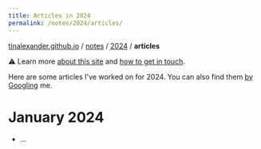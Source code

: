 ```yaml
---
title: Articles in 2024
permalink: /notes/2024/articles/
---
```


[tinalexander.github.io](https://tinalexander.github.io/) / [notes](https://tinalexander.github.io/notes/) / [2024](https://tinalexander.github.io/notes/2024/) / **articles**

:warning: Learn more [about this site](https://tinalexander.github.io/notes/) and [how to get in touch](https://github.com/tinalexander#about-me). 

Here are some articles I've worked on for 2024. You can also find them [by Googling](https://www.google.com/search?q=%22By+Alexander+Tin%22+site%3Acbsnews.com%2F) me.

# January 2024

- ...
